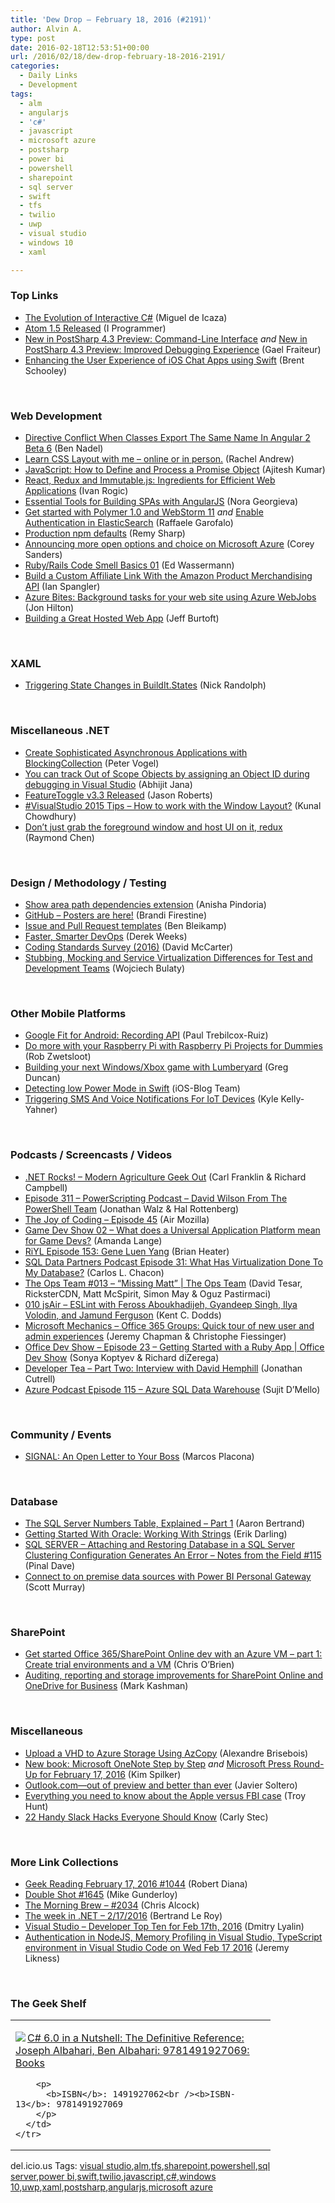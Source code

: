 ```yaml
---
title: 'Dew Drop – February 18, 2016 (#2191)'
author: Alvin A.
type: post
date: 2016-02-18T12:53:51+00:00
url: /2016/02/18/dew-drop-february-18-2016-2191/
categories:
  - Daily Links
  - Development
tags:
  - alm
  - angularjs
  - 'c#'
  - javascript
  - microsoft azure
  - postsharp
  - power bi
  - powershell
  - sharepoint
  - sql server
  - swift
  - tfs
  - twilio
  - uwp
  - visual studio
  - windows 10
  - xaml

---
```

### <a name="top"></a>Top Links

  * <a href="http://tirania.org/blog/archive/2016/Feb-17.html" target="_blank">The Evolution of Interactive C#</a> (Miguel de Icaza)
  * <a href="http://www.i-programmer.info/news/87-web-development/9451-atom-15-released.html" target="_blank">Atom 1.5 Released</a> (I Programmer)
  * <a href="http://feedproxy.google.com/~r/postsharp/~3/v78Cx8gEPKE/post.aspx" target="_blank">New in PostSharp 4.3 Preview: Command-Line Interface</a> _and_ <a href="http://feedproxy.google.com/~r/postsharp/~3/Pq3CC2sYwiY/post.aspx" target="_blank">New in PostSharp 4.3 Preview: Improved Debugging Experience</a> (Gael Fraiteur)
  * <a href="http://twilioinc.wpengine.com/2016/02/enhancing-the-user-experience-of-ios-chat-apps-using-swift.html" target="_blank">Enhancing the User Experience of iOS Chat Apps using Swift</a> (Brent Schooley)

&nbsp;

### <a name="web"></a>Web Development

  * <a href="http://www.bennadel.com/blog/3026-directive-conflict-when-classes-export-the-same-name-in-angular-2-beta-6.htm" target="_blank">Directive Conflict When Classes Export The Same Name In Angular 2 Beta 6</a> (Ben Nadel)
  * <a href="http://www.rachelandrew.co.uk/archives/2016/02/18/learn-css-layout-with-me-online-or-in-person/" target="_blank">Learn CSS Layout with me &#8211; online or in person.</a> (Rachel Andrew)
  * <a href="https://dzone.com/articles/javascript-how-to-define-process-a-promise-object?utm_medium=feed&utm_source=feedpress.me&utm_campaign=Feed%3A+dzone%2Fwebdev" target="_blank">JavaScript: How to Define and Process a Promise Object</a> (Ajitesh Kumar)
  * <a href="http://www.toptal.com/react/react-redux-and-immutablejs" target="_blank">React, Redux and Immutable.js: Ingredients for Efficient Web Applications</a> (Ivan Rogic)
  * <a href="http://tracking.feedpress.it/link/10810/2614356" target="_blank">Essential Tools for Building SPAs with AngularJS</a> (Nora Georgieva)
  * <a href="http://blog.raffaeu.com/archive/2016/02/17/get-started-with-polymer-1-0-and-webstorm-11.aspx" target="_blank">Get started with Polymer 1.0 and WebStorm 11</a> _and_ <a href="http://blog.raffaeu.com/archive/2016/02/17/enable-authentication-in-elasticsearch.aspx" target="_blank">Enable Authentication in ElasticSearch</a> (Raffaele Garofalo)
  * <a href="http://feedproxy.google.com/~r/remysharp/~3/iAoj_mm1q4c/production-npm-defaults" target="_blank">Production npm defaults</a> (Remy Sharp)
  * <a href="https://azure.microsoft.com/blog/more-open-source-innovation-azure/" target="_blank">Announcing more open options and choice on Microsoft Azure</a> (Corey Sanders)
  * <a href="http://code.tutsplus.com/articles/rubyrails-code-smell-basics-01--cms-25261" target="_blank">Ruby/Rails Code Smell Basics 01</a> (Ed Wassermann)
  * <a href="http://code.tutsplus.com/tutorials/build-a-custom-affiliate-link-with-the-amazon-product-merchandising-api--cms-25193" target="_blank">Build a Custom Affiliate Link With the Amazon Product Merchandising API</a> (Ian Spangler)
  * <a href="http://azureinsights.net/2016/02/18/azure-bites-background-tasks-for-your-web-site-using-azure-webjobs/" target="_blank">Azure Bites: Background tasks for your web site using Azure WebJobs</a> (Jon Hilton)
  * <a href="https://blogs.windows.com/buildingapps/2016/02/17/building-a-great-hosted-web-app/?WT.mc_id=DX_MVP4025064" target="_blank">Building a Great Hosted Web App</a> (Jeff Burtoft)

&nbsp;

### <a name="silverlight"></a>XAML

  * <a href="http://feedproxy.google.com/~r/NicksNetTravels/~3/qwtZBPko35Q/post.aspx" target="_blank">Triggering State Changes in BuildIt.States</a> (Nick Randolph)

&nbsp;

### <a name="dotnet"></a>Miscellaneous .NET

  * <a href="https://visualstudiomagazine.com/articles/2016/02/01/blockingcollection.aspx" target="_blank">Create Sophisticated Asynchronous Applications with BlockingCollection</a> (Peter Vogel)
  * <a href="http://dailydotnettips.com/2016/02/17/you-can-track-out-of-scope-objects-by-assigning-an-object-id-during-debugging-in-visual-studio/" target="_blank">You can track Out of Scope Objects by assigning an Object ID during debugging in Visual Studio</a> (Abhijit Jana)
  * <a href="http://dontcodetired.com/blog/post/FeatureToggle-v33-Released.aspx" target="_blank">FeatureToggle v3.3 Released</a> (Jason Roberts)
  * <a href="http://feedproxy.google.com/~r/kunal2383/~3/ygvVoh0UKi8/visual-studio-2015-window-layout.html" target="_blank">#VisualStudio 2015 Tips &#8211; How to work with the Window Layout?</a> (Kunal Chowdhury)
  * <a href="https://blogs.msdn.microsoft.com/oldnewthing/20160217-00/?p=93042" target="_blank">Don’t just grab the foreground window and host UI on it, redux</a> (Raymond Chen)

&nbsp;

### <a name="design"></a>Design / Methodology / Testing

  * <a href="http://blogs.msdn.com/b/visualstudioalmrangers/archive/2016/02/17/show-area-path-dependencies-extension.aspx?WT.mc_id=DX_MVP4025064" target="_blank">Show area path dependencies extension</a> (Anisha Pindoria)
  * <a href="https://github.com/blog/2109-posters-are-here" target="_blank">GitHub &#8211; Posters are here!</a> (Brandi Firestine)
  * <a href="https://github.com/blog/2111-issue-and-pull-request-templates" target="_blank">Issue and Pull Request templates</a> (Ben Bleikamp)
  * <a href="http://www.infoq.com/articles/faster-smarter-devops?utm_campaign=infoq_content&utm_source=infoq&utm_medium=feed&utm_term=global" target="_blank">Faster, Smarter DevOps</a> (Derek Weeks)
  * <a href="https://dotnettips.wordpress.com/2016/02/17/coding-standards-survey-2016/" target="_blank">Coding Standards Survey (2016)</a> (David McCarter)
  * <a href="http://www.infoq.com/articles/stubbing-mocking-service-virtualization-differences?utm_campaign=infoq_content&utm_source=infoq&utm_medium=feed&utm_term=global" target="_blank">Stubbing, Mocking and Service Virtualization Differences for Test and Development Teams</a> (Wojciech Bulaty)

&nbsp;

### <a name="mobile"></a>Other Mobile Platforms

  * <a href="http://code.tutsplus.com/tutorials/google-fit-for-android-recording-api--cms-25855" target="_blank">Google Fit for Android: Recording API</a> (Paul Trebilcox-Ruiz)
  * <a href="https://www.raspberrypi.org/blog/do-more-with-your-raspberry-pi-with-raspberry-pi-projects-for-dummies/" target="_blank">Do more with your Raspberry Pi with Raspberry Pi Projects for Dummies</a> (Rob Zwetsloot)
  * <a href="https://channel9.msdn.com/coding4fun/blog/Building-your-next-WindowsXbox-game-with-Lumberyard?WT.mc_id=DX_MVP4025064" target="_blank">Building your next Windows/Xbox game with Lumberyard</a> (Greg Duncan)
  * <a href="http://feedproxy.google.com/~r/iosdevblog/~3/C3cW_Ze0A4E/" target="_blank">Detecting low Power Mode in Swift</a> (iOS-Blog Team)
  * <a href="http://twilioinc.wpengine.com/2016/02/triggering-sms-and-voice-notifications-for-iot-devices.html" target="_blank">Triggering SMS And Voice Notifications For IoT Devices</a> (Kyle Kelly-Yahner)

&nbsp;

### <a name="podcasts"></a>Podcasts / Screencasts / Videos

  * <a href="http://www.dotnetrocks.com/default.aspx?ShowNum=1259" target="_blank">.NET Rocks! &#8211; Modern Agriculture Geek Out</a> (Carl Franklin & Richard Campbell)
  * <a href="http://feedproxy.google.com/~r/Powerscripting/~3/BV_0LKOOxSA/episode-311-powerscripting-podcast-david-wilson-from-the-powershell-team" target="_blank">Episode 311 &#8211; PowerScripting Podcast &#8211; David Wilson From The PowerShell Team</a> (Jonathan Walz & Hal Rottenberg)
  * <a href="https://air.mozilla.org/the-joy-of-coding-episode-45/" target="_blank">The Joy of Coding &#8211; Episode 45</a> (Air Mozilla)
  * <a href="https://channel9.msdn.com/Blogs/gamedevshow/2?WT.mc_id=DX_MVP4025064" target="_blank">Game Dev Show 02 &#8211; What does a Universal Application Platform mean for Game Devs?</a> (Amanda Lange)
  * <a href="http://riyl.podbean.com/e/episode-153-gene-luen-yang/" target="_blank">RiYL Episode 153: Gene Luen Yang</a> (Brian Heater)
  * <a href="http://sqldatapartners.com/2016/02/17/virtualization/" target="_blank">SQL Data Partners Podcast Episode 31: What Has Virtualization Done To My Database?</a> (Carlos L. Chacon)
  * <a href="https://channel9.msdn.com/Shows/The-Ops-Team/The-Ops-Team-013-Missing-Matt?WT.mc_id=DX_MVP4025064" target="_blank">The Ops Team #013 &#8211; &#8220;Missing Matt&#8221; | The Ops Team</a> (David Tesar, RicksterCDN, Matt McSpirit, Simon May & Oguz Pastirmaci)
  * <a href="http://audio.javascriptair.com/e/010-jsair-eslint-with-feross-aboukhadijeh-gyandeep-singh-ilya-volodin-and-jamund-ferguson/" target="_blank">010 jsAir &#8211; ESLint with Feross Aboukhadijeh, Gyandeep Singh, Ilya Volodin, and Jamund Ferguson</a> (Kent C. Dodds)
  * <a href="http://www.youtube.com/watch?v=-SgQ1_ATw9s" target="_blank">Microsoft Mechanics &#8211; Office 365 Groups: Quick tour of new user and admin experiences</a> (Jeremy Chapman & Christophe Fiessinger)
  * <a href="https://channel9.msdn.com/Shows/Office-Dev-Show/Office-Dev-Show-Episode-23-Getting-Started-with-a-Ruby-App?WT.mc_id=DX_MVP4025064" target="_blank">Office Dev Show &#8211; Episode 23 &#8211; Getting Started with a Ruby App | Office Dev Show</a> (Sonya Koptyev & Richard diZerega)
  * <a href="http://feedproxy.google.com/~r/DeveloperTea/~3/rYiR_0fCJDY/26848-part-two-interview-with-david-hemphill" target="_blank">Developer Tea &#8211; Part Two: Interview with David Hemphill</a> (Jonathan Cutrell)
  * <a href="http://azpodcast.azurewebsites.net/post/Episode-115-Azure-SQL-Data-Warehouse" target="_blank">Azure Podcast Episode 115 &#8211; Azure SQL Data Warehouse</a> (Sujit D&#8217;Mello)

&nbsp;

### <a name="events"></a>Community / Events

  * <a href="http://twilioinc.wpengine.com/2016/02/signal-an-open-letter-to-your-boss.html" target="_blank">SIGNAL: An Open Letter to Your Boss</a> (Marcos Placona)

&nbsp;

### <a name="sql"></a>Database

  * <a href="http://feedproxy.google.com/~r/MSSQLTips-LatestSqlServerTips/~3/3_DS7U57NEs/tip.asp" target="_blank">The SQL Server Numbers Table, Explained &#8211; Part 1</a> (Aaron Bertrand)
  * <a href="http://feedproxy.google.com/~r/BrentOzar-SqlServerDba/~3/RZYstm3Vx2U/" target="_blank">Getting Started With Oracle: Working With Strings</a> (Erik Darling)
  * <a href="http://blog.sqlauthority.com/2016/02/18/sql-server-attaching-and-restoring-database-in-a-sql-server-clustering-configuration-generates-an-error-notes-from-the-field-115/" target="_blank">SQL SERVER – Attaching and Restoring Database in a SQL Server Clustering Configuration Generates An Error – Notes from the Field #115</a> (Pinal Dave)
  * <a href="http://feedproxy.google.com/~r/MSSQLTips-LatestSqlServerTips/~3/t5l1jiLahbI/tip.asp" target="_blank">Connect to on premise data sources with Power BI Personal Gateway</a> (Scott Murray)

&nbsp;

### <a name="sp"></a>SharePoint

  * <a href="http://feedproxy.google.com/~r/ChrisObrien/~3/U3ufvLe7778/get-started-office-365-sharepoint-online-dev-with-azure-vm.html" target="_blank">Get started Office 365/SharePoint Online dev with an Azure VM – part 1: Create trial environments and a VM</a> (Chris O&#8217;Brien)
  * <a href="https://blogs.office.com/2016/02/17/auditing-reporting-and-storage-improvements-for-sharepoint-online-and-onedrive-for-business/" target="_blank">Auditing, reporting and storage improvements for SharePoint Online and OneDrive for Business</a> (Mark Kashman)

&nbsp;

### <a name="misc"></a>Miscellaneous

  * <a href="https://alexandrebrisebois.wordpress.com/2016/02/17/upload-a-vhd-to-azure-storage-using-azcopy/" target="_blank">Upload a VHD to Azure Storage Using AzCopy</a> (Alexandre Brisebois)
  * <a href="http://blogs.msdn.com/b/microsoft_press/archive/2016/02/17/new-book-microsoft-onenote-step-by-step.aspx?WT.mc_id=DX_MVP4025064" target="_blank">New book: Microsoft OneNote Step by Step</a> _and_ <a href="https://borntolearn.mslearn.net/b/weblog/archive/2016/02/17/microsoft-press-round-up-for-february-17-2016" target="_blank">Microsoft Press Round-Up for February 17, 2016</a> (Kim Spilker)
  * <a href="https://blogs.office.com/2016/02/17/outlook-com-out-of-preview-and-better-than-ever/" target="_blank">Outlook.com—out of preview and better than ever</a> (Javier Soltero)
  * <a href="http://feedproxy.google.com/~r/TroyHunt/~3/OdLlpphzEfM/everything-you-need-to-know-about-apple.html" target="_blank">Everything you need to know about the Apple versus FBI case</a> (Troy Hunt)
  * <a href="https://readthink.com/22-handy-slack-hacks-everyone-should-know-37743b71892#.n76gzyipq" target="_blank">22 Handy Slack Hacks Everyone Should Know</a> (Carly Stec)

&nbsp;

### <a name="links"></a>More Link Collections

  * <a href="http://feeds.regulargeek.com/~r/RegularGeek/~3/i4pHZ9wu1OM/" target="_blank">Geek Reading February 17, 2016 #1044</a> (Robert Diana)
  * <a href="http://afreshcup.com/home/2016/2/17/double-shot-1645.html" target="_blank">Double Shot #1645</a> (Mike Gunderloy)
  * <a href="http://feedproxy.google.com/~r/ReflectivePerspective/~3/jW5briC7FAg/" target="_blank">The Morning Brew – #2034</a> (Chris Alcock)
  * <a href="https://blogs.msdn.microsoft.com/dotnet/2016/02/17/the-week-in-net-2172016/" target="_blank">The week in .NET – 2/17/2016</a> (Bertrand Le Roy)
  * <a href="http://www.lyalin.com/2016/02/17/visual-studio-developer-top-ten-for-feb-17th-2016/" target="_blank">Visual Studio – Developer Top Ten for Feb 17th, 2016</a> (Dmitry Lyalin)
  * <a href="http://feedproxy.google.com/~r/CSharperImage/~3/7vJHZV36YGA/authentication-in-nodejs-memory.html" target="_blank">Authentication in NodeJS, Memory Profiling in Visual Studio, TypeScript environment in Visual Studio Code on Wed Feb 17 2016</a> (Jeremy Likness)

&nbsp;

### <a name="shelf"></a>The Geek Shelf

<div id="scid:7dc1bd33-94bd-46fd-a20b-0131235bcd47:1f27c7a8-66eb-454a-80d9-a9047519498c" class="wlWriterEditableSmartContent" style="float: none; padding-bottom: 0px; padding-top: 0px; padding-left: 0px; margin: 0px; display: inline; padding-right: 0px">
  <table cellspacing="0" cellpadding="2" width="400" border="0" unselectable="on">
    <tr>
      <td valign="top" width="400">
        <p>
          <a title="C# 6.0 in a Nutshell: The Definitive Reference: Joseph Albahari, Ben Albahari: 9781491927069: Books" href="http://www.amazon.com/exec/obidos/ASIN/1491927062/amavin-20"><img data-recalc-dims="1" decoding="async" src="https://i0.wp.com/images.amazon.com/images/P/1491927062.01.MZZZZZZZ.jpg?w=660" border="0" align="left" style="float:left" />C# 6.0 in a Nutshell: The Definitive Reference: Joseph Albahari, Ben Albahari: 9781491927069: Books</a>
        </p>
        
        <p>
          <b>ISBN</b>: 1491927062<br /><b>ISBN-13</b>: 9781491927069
        </p>
      </td>
    </tr>
  </table>
</div>

<div id="scid:0767317B-992E-4b12-91E0-4F059A8CECA8:a1361382-5288-407e-b223-6af72c120d71" class="wlWriterEditableSmartContent" style="float: none; padding-bottom: 0px; padding-top: 0px; padding-left: 0px; margin: 0px; display: inline; padding-right: 0px">
  del.icio.us Tags: <a href="http://del.icio.us/popular/visual+studio" rel="tag">visual studio</a>,<a href="http://del.icio.us/popular/alm" rel="tag">alm</a>,<a href="http://del.icio.us/popular/tfs" rel="tag">tfs</a>,<a href="http://del.icio.us/popular/sharepoint" rel="tag">sharepoint</a>,<a href="http://del.icio.us/popular/powershell" rel="tag">powershell</a>,<a href="http://del.icio.us/popular/sql+server" rel="tag">sql server</a>,<a href="http://del.icio.us/popular/power+bi" rel="tag">power bi</a>,<a href="http://del.icio.us/popular/swift" rel="tag">swift</a>,<a href="http://del.icio.us/popular/twilio" rel="tag">twilio</a>,<a href="http://del.icio.us/popular/javascript" rel="tag">javascript</a>,<a href="http://del.icio.us/popular/c%23" rel="tag">c#</a>,<a href="http://del.icio.us/popular/windows+10" rel="tag">windows 10</a>,<a href="http://del.icio.us/popular/uwp" rel="tag">uwp</a>,<a href="http://del.icio.us/popular/xaml" rel="tag">xaml</a>,<a href="http://del.icio.us/popular/postsharp" rel="tag">postsharp</a>,<a href="http://del.icio.us/popular/angularjs" rel="tag">angularjs</a>,<a href="http://del.icio.us/popular/microsoft+azure" rel="tag">microsoft azure</a>
</div>